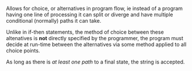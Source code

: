 Allows for choice, or alternatives in program flow, ie instead of a program having one line of processing it can split or diverge and have multiple conditional (normally) paths it can take. 

Unlike in if-then statements, the method of choice between these altenatives is **not** directly specified by the programmer, the program must decide at run-time between the alternatives via some method applied to all choice points.

As long as there is *at least one path* to a final state, the string is accepted.